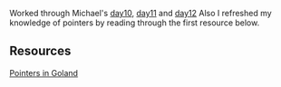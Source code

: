 Worked through Michael's [day10](https://www.90daysofdevops.com/2022/day10/), [day11](https://www.90daysofdevops.com/2022/day11/) and [day12](https://www.90daysofdevops.com/2022/day12/) 
Also I refreshed my knowledge of pointers by reading through the first resource below.

## Resources
[Pointers in Goland](https://www.geeksforgeeks.org/pointers-in-golang/)
